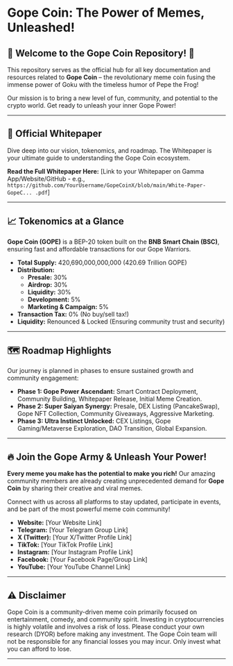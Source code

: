 # Gope Coin: The Power of Memes, Unleashed!

## 🚀 Welcome to the Gope Coin Repository! 🚀

This repository serves as the official hub for all key documentation and resources related to **Gope Coin** – the revolutionary meme coin fusing the immense power of Goku with the timeless humor of Pepe the Frog!

Our mission is to bring a new level of fun, community, and potential to the crypto world. Get ready to unleash your inner Gope Power!

---

## 📄 Official Whitepaper

Dive deep into our vision, tokenomics, and roadmap. The Whitepaper is your ultimate guide to understanding the Gope Coin ecosystem.

**Read the Full Whitepaper Here:**
[Link to your Whitepaper on Gamma App/Website/GitHub - e.g., `https://github.com/YourUsername/GopeCoinX/blob/main/White-Paper-GopeC... .pdf`]

---

## 📈 Tokenomics at a Glance

**Gope Coin (GOPE)** is a BEP-20 token built on the **BNB Smart Chain (BSC)**, ensuring fast and affordable transactions for our Gope Warriors.

* **Total Supply:** 420,690,000,000,000 (420.69 Trillion GOPE)
* **Distribution:**
    * **Presale:** 30%
    * **Airdrop:** 30%
    * **Liquidity:** 30%
    * **Development:** 5%
    * **Marketing & Campaign:** 5%
* **Transaction Tax:** 0% (No buy/sell tax!)
* **Liquidity:** Renounced & Locked (Ensuring community trust and security)

---

## 🗺️ Roadmap Highlights

Our journey is planned in phases to ensure sustained growth and community engagement:

* **Phase 1: Gope Power Ascendant:** Smart Contract Deployment, Community Building, Whitepaper Release, Initial Meme Creation.
* **Phase 2: Super Saiyan Synergy:** Presale, DEX Listing (PancakeSwap), Gope NFT Collection, Community Giveaways, Aggressive Marketing.
* **Phase 3: Ultra Instinct Unlocked:** CEX Listings, Gope Gaming/Metaverse Exploration, DAO Transition, Global Expansion.

---

## 🔥 Join the Gope Army & Unleash Your Power!

**Every meme you make has the potential to make you rich!** Our amazing community members are already creating unprecedented demand for **Gope Coin** by sharing their creative and viral memes.

Connect with us across all platforms to stay updated, participate in events, and be part of the most powerful meme coin community!

* **Website:** [Your Website Link]
* **Telegram:** [Your Telegram Group Link]
* **X (Twitter):** [Your X/Twitter Profile Link]
* **TikTok:** [Your TikTok Profile Link]
* **Instagram:** [Your Instagram Profile Link]
* **Facebook:** [Your Facebook Page/Group Link]
* **YouTube:** [Your YouTube Channel Link]

---

## ⚠️ Disclaimer

Gope Coin is a community-driven meme coin primarily focused on entertainment, comedy, and community spirit. Investing in cryptocurrencies is highly volatile and involves a risk of loss. Please conduct your own research (DYOR) before making any investment. The Gope Coin team will not be responsible for any financial losses you may incur. Only invest what you can afford to lose.

---
